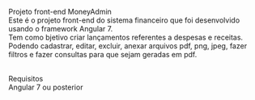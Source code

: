 Projeto front-end MoneyAdmin <br/>
Este é o projeto front-end do sistema financeiro que foi desenvolvido usando o framework Angular 7. <br/>
Tem como bjetivo criar lançamentos referentes a despesas e receitas. <br/>
Podendo cadastrar, editar, excluir, anexar arquivos pdf, png, jpeg, fazer filtros e fazer consultas para que sejam geradas em pdf. <br/><br/>

Requisitos <br/>
Angular 7 ou posterior






